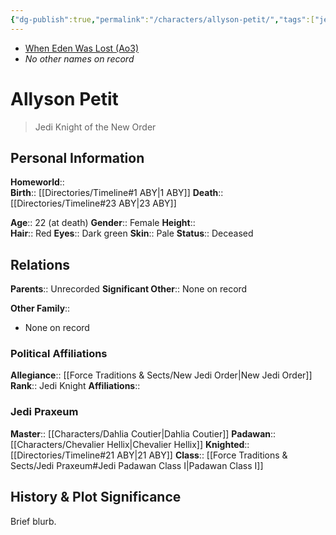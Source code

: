 ```yaml
---
{"dg-publish":true,"permalink":"/characters/allyson-petit/","tags":["jedi","jedipraxeum","jediknight","newjediorder","i ii iii iv v vi vii","forcesensitive","unfinished"],"dgHomeLink":false,"noteIcon":"saber1"}
---
```


- [When Eden Was Lost (Ao3)](https://archiveofourown.org/works/19334440/chapters/45992584)
- *No other names on record*
# Allyson Petit
>Jedi Knight of the New Order

## Personal Information

**Homeworld**::  
**Birth**::  [[Directories/Timeline#1 ABY\|1 ABY]]
**Death**::  [[Directories/Timeline#23 ABY\|23 ABY]]

**Age**::  22 (at death)
**Gender**::  Female
**Height**::  
**Hair**::  Red
**Eyes**::  Dark green
**Skin**:: Pale
**Status**::  Deceased
## Relations

**Parents**::  Unrecorded
**Significant Other**::  None on record

**Other Family**::
- None on record

### Political Affiliations

**Allegiance**::  [[Force Traditions & Sects/New Jedi Order\|New Jedi Order]]  
**Rank**::  Jedi Knight
**Affiliations**::  

### Jedi Praxeum

**Master**::  [[Characters/Dahlia Coutier\|Dahlia Coutier]]
**Padawan**::  [[Characters/Chevalier Hellix\|Chevalier Hellix]]
**Knighted**::  [[Directories/Timeline#21 ABY\|21 ABY]]
**Class**::  [[Force Traditions & Sects/Jedi Praxeum#Jedi Padawan Class I\|Padawan Class I]]
## History & Plot Significance

Brief blurb.